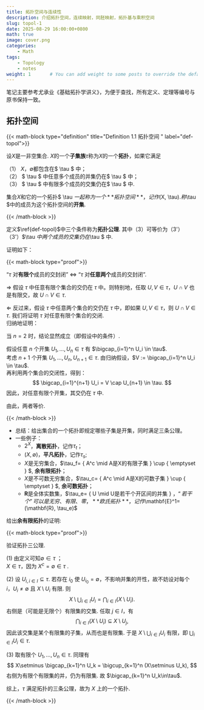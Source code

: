 ```yaml
---
title: 拓扑空间与连续性
description: 介绍拓扑空间，连续映射，同胚映射，拓扑基与乘积空间
slug: topol-1
date: 2025-08-29 16:00:00+0800
math: true
image: cover.png
categories:
    - Math
tags:
    - Topology
    - notes
weight: 1       # You can add weight to some posts to override the default sorting (date descending)
---
```


笔记主要参考尤承业《基础拓扑学讲义》，为便于查找，所有定义、定理等编号与原书保持一致。

## 拓扑空间

{{< math-block type="definition" title="Definition 1.1 拓扑空间 " label="def-topol">}}

设$X$是一非空集合. $X$的一个**子集族**$\tau$称为$X$的一个**拓扑**，如果它满足

（1） $X$，$\emptyset$都包含在$ \tau $ 中；  
（2） $ \tau $ 中任意多个成员的并集仍在$ \tau $ 中；  
（3） $ \tau $ 中有限多个成员的交集仍在$ \tau $ 中.  

集合$X$和它的一个拓扑$ \tau $一起称为一个**拓扑空间**，记作$(X, \tau)$. 称$\tau $中的成员为这个拓扑空间的**开集**.

{{< /math-block >}}

定义$\ref{def-topol}$中三个条件称为**拓扑公理**. 其中（3）可等价为（3'）  
    （3'）$\tau $中两个成员的交集仍在$\tau $ 中.

证明如下：

{{< math-block type="proof">}}

“$\tau$ 对**有限个**成员的交封闭” $\Leftrightarrow$ “$\tau$ 对**任意两个**成员的交封闭”.

$\Rightarrow$ 假设 $\tau$ 中任意有限个集合的交仍在 $\tau$ 中。则特别地，任取 $U, V \in \tau$，$U \cap V$ 也是有限交，故 $U \cap V \in \tau$.

$\Leftarrow$ 反过来，假设 $\tau$ 中任意两个集合的交仍在 $\tau$ 中，即如果 $U, V \in \tau$，则 $U \cap V \in \tau$. 我们将证明 $\tau$ 对任意有限个集合的交闭.  
归纳地证明：  

当 $n = 2$ 时，结论显然成立（即假设中的条件）.

假设任意 $n$ 个开集 $U_1, \dots, U_n \in \tau$ 有 $\bigcap_{i=1}^n U_i \in \tau$.  
考虑 $n+1$ 个开集 $U_1, \dots, U_n, U_{n+1} \in \tau$. 由归纳假设，$V := \bigcap_{i=1}^n U_i \in \tau$.  
再利用两个集合的交闭性，得到：  
$$
\bigcap_{i=1}^{n+1} U_i = V \cap U_{n+1} \in \tau.
$$
因此，对任意有限个开集，其交仍在 $\tau$ 中.

由此，两者等价.

{{< /math-block >}}

- 总结：给出集合的一个拓扑即规定哪些子集是开集，同时满足三条公理。
- 一些例子：
  - $2^X$，**离散拓扑**，记作$\tau_t$；
  - $(X, \emptyset)$，**平凡拓扑**，记作$\tau_s$;
  - $X$是无穷集合，$\tau_f= \{ A^c \mid A是X的有限子集 \} \cup \{ \emptyset \} $, **余有限拓扑**；
  - $X$是不可数无穷集合，$\tau_c= \{ A^c \mid A是X的可数子集 \} \cup \{ \emptyset \} $, **余可数拓扑**；
  - $\mathbf{R}$是全体实数集，$\tau_e= \{ U \mid U是若干个开区间的并集 \} $，“若干个”可以是无穷、有限、零，**欧氏拓扑**，记作$\mathbf{E}^1=(\mathbf{R}, \tau_e)$

给出**余有限拓扑**的证明:

{{< math-block type="proof">}}

验证拓扑三公理.

(1)
由定义可知$\emptyset\in\tau$ ；  
$X\in\tau$，因为 $X^c=\emptyset\in\tau$ .

(2)
设 $U_{i, i\in I}\subseteq\tau$. 若存在 $i_0$ 使 $U_{i_0}=\emptyset$，不影响并集的开性，故不妨设对每个 $i$，$U_i\neq\emptyset$ 且 $X\setminus U_i$ 有限.
则
$$
X\setminus \bigcup_{i\in I} U_i
= \bigcap_{i\in I} (X\setminus U_i).
$$
右侧是（可能是无限个）有限集的交集. 任取 $j\in I$，有
$$
\bigcap_{i\in I} (X\setminus U_i)\ \subseteq\ X\setminus U_j,
$$
因此该交集是某个有限集的子集，从而也是有限集. 于是 $X\setminus \bigcup_{i\in I} U_i$ 有限，即 $\bigcup_{i\in I} U_i\in\tau$.

(3)
取有限个 $U_1,\dots,U_n\in\tau$. 同理有
$$
X\setminus \bigcap_{k=1}^n U_k
= \bigcup_{k=1}^n (X\setminus U_k),
$$
右侧为有限个有限集的并，仍为有限集. 故 $\bigcap_{k=1}^n U_k\in\tau$.

综上，$\tau$ 满足拓扑的三条公理，故为 $X$ 上的一个拓扑.

{{< /math-block >}}